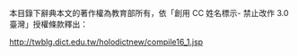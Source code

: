本目錄下辭典本文的著作權為教育部所有，依「創用 CC 姓名標示- 禁止改作 3.0 臺灣」授權條款釋出：

http://twblg.dict.edu.tw/holodictnew/compile16_1.jsp